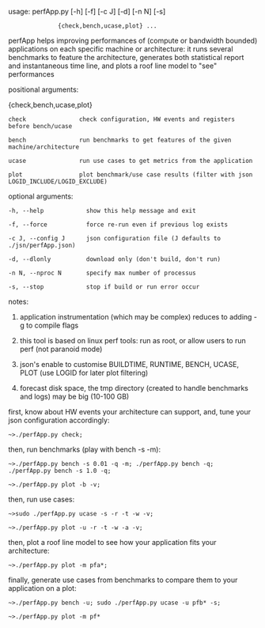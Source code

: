 usage: perfApp.py [-h] [-f] [-c J] [-d] [-n N] [-s]

                  {check,bench,ucase,plot} ...

perfApp helps improving performances of (compute or bandwidth bounded) applications on each specific machine
or architecture: it runs several benchmarks to feature the architecture, generates both statistical report
and instantaneous time line, and plots a roof line model to "see" performances

positional arguments:

  {check,bench,ucase,plot}

    check               check configuration, HW events and registers before bench/ucase

    bench               run benchmarks to get features of the given machine/architecture

    ucase               run use cases to get metrics from the application

    plot                plot benchmark/use case results (filter with json LOGID_INCLUDE/LOGID_EXCLUDE)

optional arguments:

    -h, --help            show this help message and exit

    -f, --force           force re-run even if previous log exists

    -c J, --config J      json configuration file (J defaults to ./jsn/perfApp.json)

    -d, --dlonly          download only (don't build, don't run)

    -n N, --nproc N       specify max number of processus

    -s, --stop            stop if build or run error occur

notes:

  1. application instrumentation (which may be complex) reduces to adding -g to compile flags

  2. this tool is based on linux perf tools: run as root, or allow users to run perf (not paranoid mode)

  3. json's enable to customise BUILDTIME, RUNTIME, BENCH, UCASE, PLOT (use LOGID for later plot filtering)

  4. forecast disk space, the tmp directory (created to handle benchmarks and logs) may be big (10-100 GB)

first, know about HW events your architecture can support, and, tune your json configuration accordingly:

    ~>./perfApp.py check;

then, run benchmarks (play with bench -s -m):

    ~>./perfApp.py bench -s 0.01 -q -m; ./perfApp.py bench -q; ./perfApp.py bench -s 1.0 -q;

    ~>./perfApp.py plot -b -v;

then, run use cases:

    ~>sudo ./perfApp.py ucase -s -r -t -w -v;

    ~>./perfApp.py plot -u -r -t -w -a -v;

then, plot a roof line model to see how your application fits your architecture:

    ~>./perfApp.py plot -m pfa*;
finally, generate use cases from benchmarks to compare them to your application on a plot:

    ~>./perfApp.py bench -u; sudo ./perfApp.py ucase -u pfb* -s;

    ~>./perfApp.py plot -m pf*
